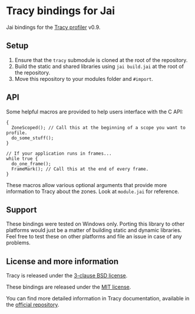 # Tracy bindings for Jai

Jai bindings for the [Tracy profiler](https://github.com/wolfpld/tracy) v0.9.

## Setup 

1. Ensure that the `tracy` submodule is cloned at the root of the repository. 
2. Build the static and shared libraries using `jai build.jai` at the root of the repository.
3. Move this repository to your modules folder and `#import`.

## API
Some helpful macros are provided to help users interface with the C API:
```
{
  ZoneScoped(); // Call this at the beginning of a scope you want to profile.
  do_some_stuff();
}

// If your application runs in frames...
while true {
  do_one_frame();
  FrameMark(); // Call this at the end of every frame. 
}
```

These macros allow various optional arguments that provide more information to Tracy about the zones. Look at `module.jai` for reference.

## Support 

These bindings were tested on Windows only. Porting this library to other platforms would just be a matter of building static and dynamic libraries. 
Feel free to test these on other platforms and file an issue in case of any problems.  

## License and more information 
Tracy is released under the [3-clause BSD license](https://github.com/wolfpld/tracy/blob/master/LICENSE).

These bindings are released under the [MIT license](https://github.com/vrcamillo/jai-tracy/blob/main/LICENSE).

You can find more detailed information in Tracy documentation, available in the [official repository](https://github.com/wolfpld/tracy).
